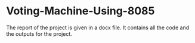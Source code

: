 # Voting-Machine-Using-8085

The report of the project is given in a docx file.
It contains all the code and the outputs for the project.
<!-- Please go through the report for through understanding -->
